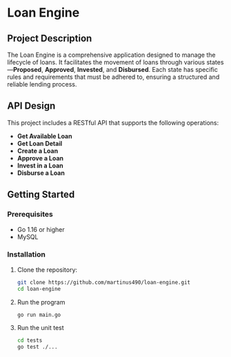 # Loan Engine

## Project Description
The Loan Engine is a comprehensive application designed to manage the lifecycle of loans. It facilitates the movement of loans through various states—**Proposed**, **Approved**, **Invested**, and **Disbursed**. Each state has specific rules and requirements that must be adhered to, ensuring a structured and reliable lending process.
   
## API Design

This project includes a RESTful API that supports the following operations:

- **Get Available Loan**
- **Get Loan Detail**
- **Create a Loan**
- **Approve a Loan**
- **Invest in a Loan**
- **Disburse a Loan**

## Getting Started

### Prerequisites

- Go 1.16 or higher
- MySQL 

### Installation

1. Clone the repository:
   ```bash
   git clone https://github.com/martinus490/loan-engine.git
   cd loan-engine
2. Run the program
   ```bash
   go run main.go
3. Run the unit test
   ```bash
   cd tests
   go test ./...
